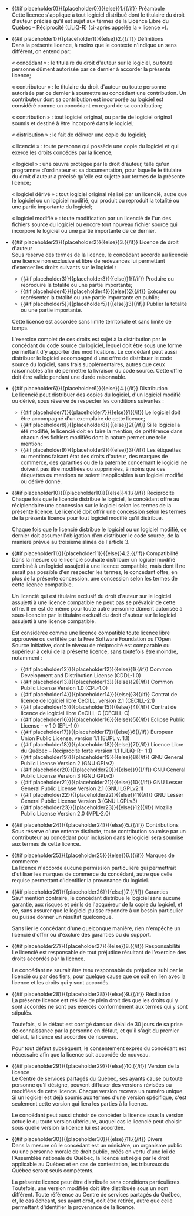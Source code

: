 * {{#if placeholder0}}{{placeholder0}}{{else}}1.{{/if}} Préambule   
   Cette licence s'applique à tout logiciel distribué dont le titulaire du droit d'auteur précise qu'il est sujet aux termes de la Licence Libre du Québec – Réciprocité (LiLiQ-R) (ci-après appelée la « licence »).
* {{#if placeholder1}}{{placeholder1}}{{else}}2.{{/if}} Définitions   
   Dans la présente licence, à moins que le contexte n'indique un sens différent, on entend par:

  « concédant » : le titulaire du droit d'auteur sur le logiciel, ou toute personne dûment autorisée par ce dernier à accorder la présente licence;

  « contributeur » : le titulaire du droit d'auteur ou toute personne autorisée par ce dernier à soumettre au concédant une contribution. Un contributeur dont sa contribution est incorporée au logiciel est considéré comme un concédant en regard de sa contribution;

  « contribution » : tout logiciel original, ou partie de logiciel original soumis et destiné à être incorporé dans le logiciel;

  « distribution » : le fait de délivrer une copie du logiciel;

  « licencié » : toute personne qui possède une copie du logiciel et qui exerce les droits concédés par la licence;

  « logiciel » : une œuvre protégée par le droit d'auteur, telle qu'un programme d'ordinateur et sa documentation, pour laquelle le titulaire du droit d'auteur a précisé qu'elle est sujette aux termes de la présente licence;

  « logiciel dérivé » : tout logiciel original réalisé par un licencié, autre que le logiciel ou un logiciel modifié, qui produit ou reproduit la totalité ou une partie importante du logiciel;

  « logiciel modifié » : toute modification par un licencié de l'un des fichiers source du logiciel ou encore tout nouveau fichier source qui incorpore le logiciel ou une partie importante de ce dernier.

* {{#if placeholder2}}{{placeholder2}}{{else}}3.{{/if}} Licence de droit d'auteur   
   Sous réserve des termes de la licence, le concédant accorde au licencié une licence non exclusive et libre de redevances lui permettant d'exercer les droits suivants sur le logiciel :
  * {{#if placeholder3}}{{placeholder3}}{{else}}1{{/if}} Produire ou reproduire la totalité ou une partie importante;
  * {{#if placeholder4}}{{placeholder4}}{{else}}2{{/if}} Exécuter ou représenter la totalité ou une partie importante en public;
  * {{#if placeholder5}}{{placeholder5}}{{else}}3{{/if}} Publier la totalité ou une partie importante.

  Cette licence est accordée sans limite territoriale et sans limite de temps.

  L'exercice complet de ces droits est sujet à la distribution par le concédant du code source du logiciel, lequel doit être sous une forme permettant d'y apporter des modifications. Le concédant peut aussi distribuer le logiciel accompagné d'une offre de distribuer le code source du logiciel, sans frais supplémentaires, autres que ceux raisonnables afin de permettre la livraison du code source. Cette offre doit être valide pendant une durée raisonnable.

* {{#if placeholder6}}{{placeholder6}}{{else}}4.{{/if}} Distribution   
   Le licencié peut distribuer des copies du logiciel, d'un logiciel modifié ou dérivé, sous réserve de respecter les conditions suivantes :
  * {{#if placeholder7}}{{placeholder7}}{{else}}1{{/if}} Le logiciel doit être accompagné d'un exemplaire de cette licence;
  * {{#if placeholder8}}{{placeholder8}}{{else}}2{{/if}} Si le logiciel a été modifié, le licencié doit en faire la mention, de préférence dans chacun des fichiers modifiés dont la nature permet une telle mention;
  * {{#if placeholder9}}{{placeholder9}}{{else}}3{{/if}} Les étiquettes ou mentions faisant état des droits d'auteur, des marques de commerce, des garanties ou de la paternité concernant le logiciel ne doivent pas être modifiées ou supprimées, à moins que ces étiquettes ou mentions ne soient inapplicables à un logiciel modifié ou dérivé donné.

* {{#if placeholder10}}{{placeholder10}}{{else}}4.1.{{/if}} Réciprocité   
   Chaque fois que le licencié distribue le logiciel, le concédant offre au récipiendaire une concession sur le logiciel selon les termes de la présente licence. Le licencié doit offrir une concession selon les termes de la présente licence pour tout logiciel modifié qu'il distribue.

  Chaque fois que le licencié distribue le logiciel ou un logiciel modifié, ce dernier doit assumer l'obligation d'en distribuer le code source, de la manière prévue au troisième alinéa de l'article 3.

* {{#if placeholder11}}{{placeholder11}}{{else}}4.2.{{/if}} Compatibilité   
   Dans la mesure où le licencié souhaite distribuer un logiciel modifié combiné à un logiciel assujetti à une licence compatible, mais dont il ne serait pas possible d'en respecter les termes, le concédant offre, en plus de la présente concession, une concession selon les termes de cette licence compatible.

  Un licencié qui est titulaire exclusif du droit d'auteur sur le logiciel assujetti à une licence compatible ne peut pas se prévaloir de cette offre. Il en est de même pour toute autre personne dûment autorisée à sous-licencier par le titulaire exclusif du droit d'auteur sur le logiciel assujetti à une licence compatible.

  Est considérée comme une licence compatible toute licence libre approuvée ou certifiée par la Free Software Foundation ou l'Open Source Initiative, dont le niveau de réciprocité est comparable ou supérieur à celui de la présente licence, sans toutefois être moindre, notamment :

  * {{#if placeholder12}}{{placeholder12}}{{else}}1{{/if}} Common Development and Distribution License (CDDL-1.0)
  * {{#if placeholder13}}{{placeholder13}}{{else}}2{{/if}} Common Public License Version 1.0 (CPL-1.0)
  * {{#if placeholder14}}{{placeholder14}}{{else}}3{{/if}} Contrat de licence de logiciel libre CeCILL, version 2.1 (CECILL-2.1)
  * {{#if placeholder15}}{{placeholder15}}{{else}}4{{/if}} Contrat de licence de logiciel libre CeCILL-C (CECILL-C)
  * {{#if placeholder16}}{{placeholder16}}{{else}}5{{/if}} Eclipse Public License - v 1.0 (EPL-1.0)
  * {{#if placeholder17}}{{placeholder17}}{{else}}6{{/if}} European Union Public License, version 1.1 (EUPL v. 1.1)
  * {{#if placeholder18}}{{placeholder18}}{{else}}7{{/if}} Licence Libre du Québec – Réciprocité forte version 1.1 (LiLiQ-R+ 1.1)
  * {{#if placeholder19}}{{placeholder19}}{{else}}8{{/if}} GNU General Public License Version 2 (GNU GPLv2)
  * {{#if placeholder20}}{{placeholder20}}{{else}}9{{/if}} GNU General Public License Version 3 (GNU GPLv3)
  * {{#if placeholder21}}{{placeholder21}}{{else}}10{{/if}} GNU Lesser General Public License Version 2.1 (GNU LGPLv2.1)
  * {{#if placeholder22}}{{placeholder22}}{{else}}11{{/if}} GNU Lesser General Public License Version 3 (GNU LGPLv3)
  * {{#if placeholder23}}{{placeholder23}}{{else}}12{{/if}} Mozilla Public License Version 2.0 (MPL-2.0)

* {{#if placeholder24}}{{placeholder24}}{{else}}5.{{/if}} Contributions   
   Sous réserve d'une entente distincte, toute contribution soumise par un contributeur au concédant pour inclusion dans le logiciel sera soumise aux termes de cette licence.
* {{#if placeholder25}}{{placeholder25}}{{else}}6.{{/if}} Marques de commerce   
   La licence n'accorde aucune permission particulière qui permettrait d'utiliser les marques de commerce du concédant, autre que celle requise permettant d'identifier la provenance du logiciel.
* {{#if placeholder26}}{{placeholder26}}{{else}}7.{{/if}} Garanties   
   Sauf mention contraire, le concédant distribue le logiciel sans aucune garantie, aux risques et périls de l'acquéreur de la copie du logiciel, et ce, sans assurer que le logiciel puisse répondre à un besoin particulier ou puisse donner un résultat quelconque.

  Sans lier le concédant d'une quelconque manière, rien n'empêche un licencié d'offrir ou d'exclure des garanties ou du support.

* {{#if placeholder27}}{{placeholder27}}{{else}}8.{{/if}} Responsabilité   
   Le licencié est responsable de tout préjudice résultant de l'exercice des droits accordés par la licence.

  Le concédant ne saurait être tenu responsable du préjudice subi par le licencié ou par des tiers, pour quelque cause que ce soit en lien avec la licence et les droits qui y sont accordés.

* {{#if placeholder28}}{{placeholder28}}{{else}}9.{{/if}} Résiliation   
   La présente licence est résiliée de plein droit dès que les droits qui y sont accordés ne sont pas exercés conformément aux termes qui y sont stipulés.

  Toutefois, si le défaut est corrigé dans un délai de 30 jours de sa prise de connaissance par la personne en défaut, et qu'il s'agit du premier défaut, la licence est accordée de nouveau.

  Pour tout défaut subséquent, le consentement exprès du concédant est nécessaire afin que la licence soit accordée de nouveau.

* {{#if placeholder29}}{{placeholder29}}{{else}}10.{{/if}} Version de la licence   
   Le Centre de services partagés du Québec, ses ayants cause ou toute personne qu'il désigne, peuvent diffuser des versions révisées ou modifiées de cette licence. Chaque version recevra un numéro unique. Si un logiciel est déjà soumis aux termes d'une version spécifique, c'est seulement cette version qui liera les parties à la licence.

  Le concédant peut aussi choisir de concéder la licence sous la version actuelle ou toute version ultérieure, auquel cas le licencié peut choisir sous quelle version la licence lui est accordée.

* {{#if placeholder30}}{{placeholder30}}{{else}}11.{{/if}} Divers   
   Dans la mesure où le concédant est un ministère, un organisme public ou une personne morale de droit public, créés en vertu d'une loi de l'Assemblée nationale du Québec, la licence est régie par le droit applicable au Québec et en cas de contestation, les tribunaux du Québec seront seuls compétents.

  La présente licence peut être distribuée sans conditions particulières. Toutefois, une version modifiée doit être distribuée sous un nom différent. Toute référence au Centre de services partagés du Québec, et, le cas échéant, ses ayant droit, doit être retirée, autre que celle permettant d'identifier la provenance de la licence.